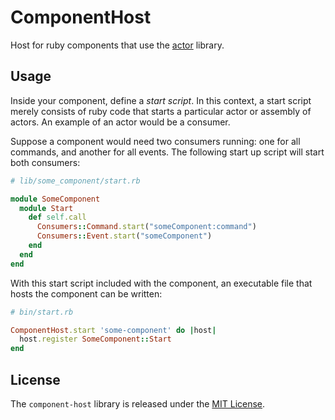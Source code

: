 # ComponentHost

Host for ruby components that use the [actor](https://github.com/ntl/actor) library.

## Usage

Inside your component, define a _start script_. In this context, a start script merely consists of ruby code that starts a particular actor or assembly of actors. An example of an actor would be a consumer.

Suppose a component would need two consumers running: one for all commands, and another for all events. The following start up script will start both consumers:

```ruby
# lib/some_component/start.rb

module SomeComponent
  module Start
    def self.call
      Consumers::Command.start("someComponent:command")
      Consumers::Event.start("someComponent")
    end
  end
end
```

With this start script included with the component, an executable file that hosts the component can be written:

```ruby
# bin/start.rb

ComponentHost.start 'some-component' do |host|
  host.register SomeComponent::Start
end
```

## License

The `component-host` library is released under the [MIT License](https://github.com/obsidian-btc/component-host/blob/master/MIT-License.txt).
